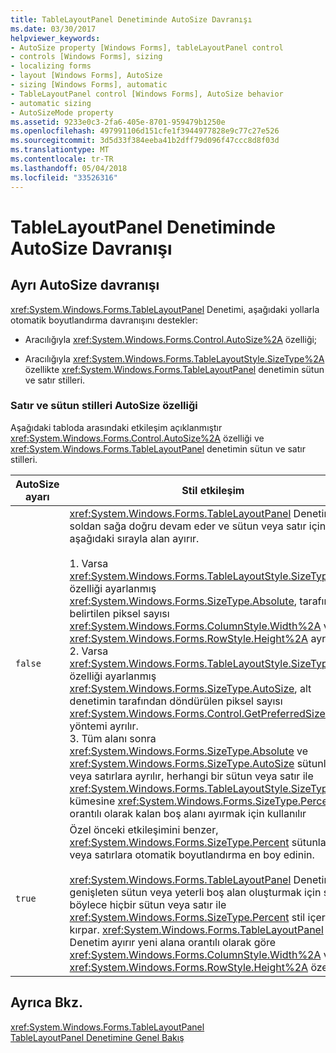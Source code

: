 ```yaml
---
title: TableLayoutPanel Denetiminde AutoSize Davranışı
ms.date: 03/30/2017
helpviewer_keywords:
- AutoSize property [Windows Forms], tableLayoutPanel control
- controls [Windows Forms], sizing
- localizing forms
- layout [Windows Forms], AutoSize
- sizing [Windows Forms], automatic
- TableLayoutPanel control [Windows Forms], AutoSize behavior
- automatic sizing
- AutoSizeMode property
ms.assetid: 9233e0c3-2fa6-405e-8701-959479b1250e
ms.openlocfilehash: 497991106d151cfe1f3944977828e9c77c27e526
ms.sourcegitcommit: 3d5d33f384eeba41b2dff79d096f47ccc8d8f03d
ms.translationtype: MT
ms.contentlocale: tr-TR
ms.lasthandoff: 05/04/2018
ms.locfileid: "33526316"
---
```

# <a name="autosize-behavior-in-the-tablelayoutpanel-control"></a>TableLayoutPanel Denetiminde AutoSize Davranışı
## <a name="distinct-autosize-behaviors"></a>Ayrı AutoSize davranışı  
 <xref:System.Windows.Forms.TableLayoutPanel> Denetimi, aşağıdaki yollarla otomatik boyutlandırma davranışını destekler:  
  
-   Aracılığıyla <xref:System.Windows.Forms.Control.AutoSize%2A> özelliği;  
  
-   Aracılığıyla <xref:System.Windows.Forms.TableLayoutStyle.SizeType%2A> özellikte <xref:System.Windows.Forms.TableLayoutPanel> denetimin sütun ve satır stilleri.  
  
### <a name="the-autosize-property-with-row-and-column-styles"></a>Satır ve sütun stilleri AutoSize özelliği  
 Aşağıdaki tabloda arasındaki etkileşim açıklanmıştır <xref:System.Windows.Forms.Control.AutoSize%2A> özelliği ve <xref:System.Windows.Forms.TableLayoutPanel> denetimin sütun ve satır stilleri.  
  
|AutoSize ayarı|Stil etkileşim|  
|----------------------|-----------------------|  
|`false`|<xref:System.Windows.Forms.TableLayoutPanel> Denetimi soldan sağa doğru devam eder ve sütun veya satır için veya aşağıdaki sırayla alan ayırır.<br /><br /> 1.  Varsa <xref:System.Windows.Forms.TableLayoutStyle.SizeType%2A> özelliği ayarlanmış <xref:System.Windows.Forms.SizeType.Absolute>, tarafından belirtilen piksel sayısı <xref:System.Windows.Forms.ColumnStyle.Width%2A> veya <xref:System.Windows.Forms.RowStyle.Height%2A> ayrılır.<br />2.  Varsa <xref:System.Windows.Forms.TableLayoutStyle.SizeType%2A> özelliği ayarlanmış <xref:System.Windows.Forms.SizeType.AutoSize>, alt denetimin tarafından döndürülen piksel sayısı <xref:System.Windows.Forms.Control.GetPreferredSize%2A> yöntemi ayrılır.<br />3.  Tüm alanı sonra <xref:System.Windows.Forms.SizeType.Absolute> ve <xref:System.Windows.Forms.SizeType.AutoSize> sütunlara veya satırlara ayrılır, herhangi bir sütun veya satır ile <xref:System.Windows.Forms.TableLayoutStyle.SizeType%2A> kümesine <xref:System.Windows.Forms.SizeType.Percent> orantılı olarak kalan boş alanı ayırmak için kullanılır|  
|`true`|Özel önceki etkileşimini benzer, <xref:System.Windows.Forms.SizeType.Percent> sütunlara veya satırlara otomatik boyutlandırma en boy edinin.<br /><br /> <xref:System.Windows.Forms.TableLayoutPanel> Denetimini genişleten sütun veya yeterli boş alan oluşturmak için satır böylece hiçbir sütun veya satır ile <xref:System.Windows.Forms.SizeType.Percent> stil içeriğini kırpar. <xref:System.Windows.Forms.TableLayoutPanel> Denetim ayırır yeni alana orantılı olarak göre <xref:System.Windows.Forms.ColumnStyle.Width%2A> veya <xref:System.Windows.Forms.RowStyle.Height%2A> özelliği.|  
  
## <a name="see-also"></a>Ayrıca Bkz.  
 <xref:System.Windows.Forms.TableLayoutPanel>  
 [TableLayoutPanel Denetimine Genel Bakış](../../../../docs/framework/winforms/controls/tablelayoutpanel-control-overview.md)
